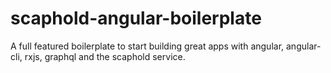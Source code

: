 # scaphold-angular-boilerplate
A full featured boilerplate to start building great apps with angular, angular-cli, rxjs, graphql and the scaphold service.
